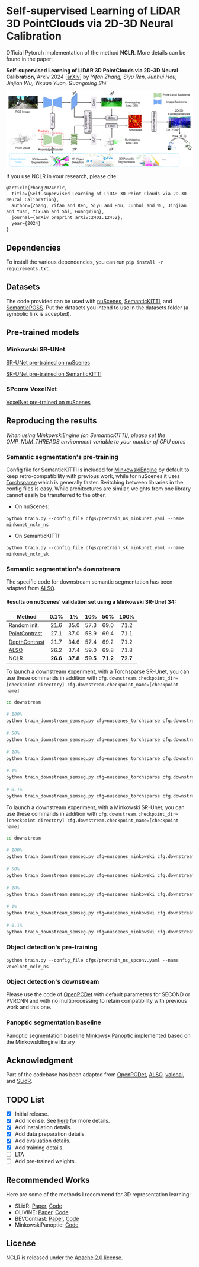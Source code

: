 # Self-supervised Learning of LiDAR 3D PointClouds via 2D-3D Neural Calibration

Official Pytorch implementation of the method **NCLR**. More details can be found in the paper:

**Self-supervised Learning of LiDAR 3D PointClouds via 2D-3D Neural Calibration**, Arxiv 2024 [[arXiv](https://arxiv.org/abs/2401.12452)]
by *Yifan Zhang, Siyu Ren, Junhui Hou, Jinjian Wu, Yixuan Yuan, Guangming Shi*

![Overview of the method](./assets/method.png)

If you use NCLR in your research, please cite:
```
@article{zhang2024nclr,
  title={Self-supervised Learning of LiDAR 3D Point Clouds via 2D-3D Neural Calibration},
  author={Zhang, Yifan and Ren, Siyu and Hou, Junhui and Wu, Jinjian and Yuan, Yixuan and Shi, Guangming},
  journal={arXiv preprint arXiv:2401.12452},
  year={2024}
}
```

## Dependencies

To install the various dependencies, you can run ```pip install -r requirements.txt```.


## Datasets

The code provided can be used with [nuScenes](https://www.nuscenes.org/lidar-segmentation), [SemanticKITTI](http://www.semantic-kitti.org/tasks.html#semseg), and [SemanticPOSS](http://www.poss.pku.edu.cn/semanticposs.html). Put the datasets you intend to use in the datasets folder (a symbolic link is accepted).

## Pre-trained models

### Minkowski SR-UNet
[SR-UNet pre-trained on nuScenes](todo)

[SR-UNet pre-trained on SemanticKITTI](todo)

### SPconv VoxelNet
[VoxelNet pre-trained on nuScenes](todo)

## Reproducing the results

*When using MinkowskiEngine (on SemanticKITTI), please set the OMP_NUM_THREADS environment variable to your number of CPU cores*

### Semantic segmentation's pre-training

Config file for SemanticKITTI is included for [MinkowskiEngine](https://github.com/NVIDIA/MinkowskiEngine) by default to keep retro-compatibility with previous work, while for nuScenes it uses [Torchsparse](https://github.com/mit-han-lab/torchsparse) which is generally faster. Switching between libraries in the config files is easy. While architectures are similar, weights from one library cannot easily be transferred to the other.

- On nuScenes:

```python train.py --config_file cfgs/pretrain_ns_minkunet.yaml --name minkunet_nclr_ns```

- On SemanticKITTI:

```python train.py --config_file cfgs/pretrain_sk_minkunet.yaml --name minkunet_nclr_sk```

### Semantic segmentation's downstream

The specific code for downstream semantic segmentation has been adapted from [ALSO](https://github.com/valeoai/ALSO).

#### Results on nuScenes' validation set using a Minkowski SR-Unet 34:
Method                                            | 0.1%   | 1%     | 10%    | 50%    | 100%
---                                               |:-:     |:-:     |:-:     |:-:     |:-:
Random init.                                      | 21.6   | 35.0   | 57.3   | 69.0   | 71.2
[PointContrast](https://arxiv.org/abs/2007.10985) | 27.1 | 37.0   | 58.9   | 69.4   | 71.1
[DepthContrast](https://arxiv.org/abs/2101.02691) | 21.7   | 34.6   | 57.4   | 69.2   | 71.2
[ALSO](https://arxiv.org/abs/2104.04687)          | 26.2   | 37.4   | 59.0 | 69.8   | 71.8
NCLR                                              | **26.6** |**37.8**|**59.5**|**71.2**|**72.7**

To launch a downstream experiment, with a Torchsparse SR-Unet, you can use these commands in addition with `cfg.downstream.checkpoint_dir=[checkpoint directory] cfg.downstream.checkpoint_name=[checkpoint name]`

```bash
cd downstream

# 100%
python train_downstream_semseg.py cfg=nuscenes_torchsparse cfg.downstream.max_epochs=30 cfg.downstream.val_interval=5 cfg.downstream.skip_ratio=1

# 50%
python train_downstream_semseg.py cfg=nuscenes_torchsparse cfg.downstream.max_epochs=50 cfg.downstream.val_interval=5 cfg.downstream.skip_ratio=2

# 10%
python train_downstream_semseg.py cfg=nuscenes_torchsparse cfg.downstream.max_epochs=100 cfg.downstream.val_interval=10 cfg.downstream.skip_ratio=10

# 1%
python train_downstream_semseg.py cfg=nuscenes_torchsparse cfg.downstream.max_epochs=500 cfg.downstream.val_interval=50 cfg.downstream.skip_ratio=100

# 0.1%
python train_downstream_semseg.py cfg=nuscenes_torchsparse cfg.downstream.max_epochs=1000 cfg.downstream.val_interval=100 cfg.downstream.skip_ratio=1000
```


<!-- #### Results on SemanticKITTI' validation set using a Minkowski SR-Unet 18:
Method                                                               | 0.1%   | 1%     | 10%    | 50%    | 100%
---                                                                  |:-:     |:-:     |:-:     |:-:     |:-:
Random init.                                                         | 30.0   | 46.2   | 57.6   | 61.8   | 62.7
[PointContrast](https://arxiv.org/abs/2007.10985)                    | 32.4   | 47.9   | 59.7   | 62.7   | 63.4
[SegContrast](http://www.ipb.uni-bonn.de/pdfs/nunes2022ral-icra.pdf) | 32.3   | 48.9   | 58.7   | 62.1   | 62.3
[DepthContrast](https://arxiv.org/abs/2101.02691)                    | 32.5   | 49.0   | 60.3   | 62.9   | 63.9
[STSSL](https://arxiv.org/abs/2303.16235)                            | 32.0   | 49.4   | 60.0   | 62.9   | 63.3
[ALSO](https://arxiv.org/abs/2104.04687)                             | 35.0   | 50.0   | 60.5   | 63.4 | 63.6
[TARL](http://www.ipb.uni-bonn.de/pdfs/nunes2023cvpr.pdf)            | 37.9   | 52.5   | 61.2   | 63.4 | 63.7
[NCLR](https://arxiv.org/abs/2401.12452)                  |**39.2**|**53.4**|**61.4**|**63.5**|**63.9** -->

To launch a downstream experiment, with a Minkowski SR-Unet, you can use these commands in addition with `cfg.downstream.checkpoint_dir=[checkpoint directory] cfg.downstream.checkpoint_name=[checkpoint name]`

```bash
cd downstream

# 100%
python train_downstream_semseg.py cfg=nuscenes_minkowski cfg.downstream.max_epochs=30 cfg.downstream.val_interval=5 cfg.downstream.skip_ratio=1

# 50%
python train_downstream_semseg.py cfg=nuscenes_minkowski cfg.downstream.max_epochs=50 cfg.downstream.val_interval=5 cfg.downstream.skip_ratio=2

# 10%
python train_downstream_semseg.py cfg=nuscenes_minkowski cfg.downstream.max_epochs=100 cfg.downstream.val_interval=10 cfg.downstream.skip_ratio=10

# 1%
python train_downstream_semseg.py cfg=nuscenes_minkowski cfg.downstream.max_epochs=500 cfg.downstream.val_interval=50 cfg.downstream.skip_ratio=100

# 0.1%
python train_downstream_semseg.py cfg=nuscenes_minkowski cfg.downstream.max_epochs=1000 cfg.downstream.val_interval=100 cfg.downstream.skip_ratio=1000
```

### Object detection's pre-training

```python train.py --config_file cfgs/pretrain_ns_spconv.yaml --name voxelnet_nclr_ns```

### Object detection's downstream

Please use the code of [OpenPCDet](https://github.com/open-mmlab/OpenPCDet) with default parameters for SECOND or PVRCNN and with no multiprocessing to retain compatibility with previous work and this one.

### Panoptic segmentation baseline
Panoptic segmentation baseline [MinkowskiPanoptic](https://github.com/PRBonn/MinkowskiPanoptic) implemented based on the MinkowskiEngine library

## Acknowledgment

Part of the codebase has been adapted from [OpenPCDet](https://github.com/open-mmlab/OpenPCDet), [ALSO](https://github.com/valeoai/ALSO), [valeoai](https://github.com/valeoai/BEVContrast), and [SLidR](https://github.com/valeoai/SLidR).

## TODO List

- [x] Initial release.
- [x] Add license. See [here](#license) for more details.
- [x] Add installation details.
- [x] Add data preparation details.
- [x] Add evaluation details.
- [x] Add training details.
- [ ] LTA
- [ ] Add pre-trained weights.

## Recommended Works
Here are some of the methods I recommend for 3D representation learning:
- SLidR: [Paper](https://arxiv.org/abs/2203.16258), [Code](https://github.com/valeoai/SLidR)
- OLIVINE: [Paper](arxiv.org/abs/2405.14271), [Code](https://github.com/Eaphan/OLIVINE)
- BEVContrast: [Paper](https://arxiv.org/abs/2310.17281), [Code](https://github.com/valeoai/BEVContrast)
- MinkowskiPanoptic: [Code](https://github.com/PRBonn/MinkowskiPanoptic)

## License
NCLR is released under the [Apache 2.0 license](./LICENSE).
